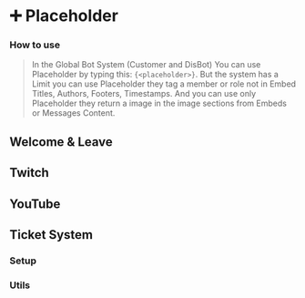 # ➕ Placeholder

### How to use

> In the Global Bot System (Customer and DisBot) You can use Placeholder by typing this: `{<placeholder>}`. But the system has a Limit you can use Placeholder they tag a member or role not in Embed Titles, Authors, Footers, Timestamps. And you can use only Placeholder they return a image in the image sections from Embeds or Messages Content.

## Welcome & Leave

## Twitch

## YouTube

## Ticket System

### Setup

### Utils
